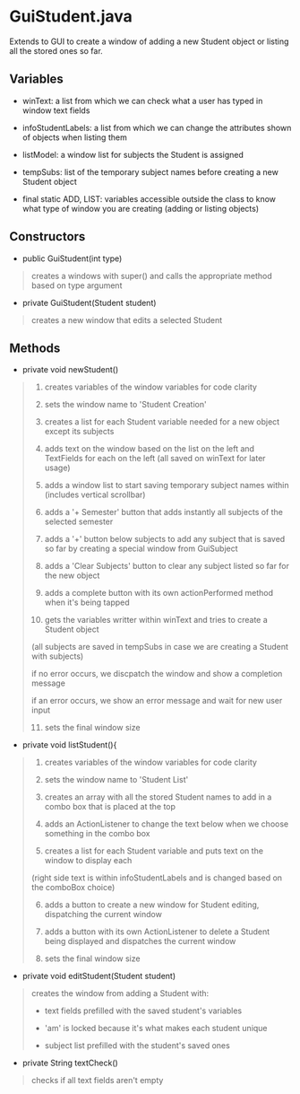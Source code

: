 # **GuiStudent.java**

Extends to GUI to create a window of adding a new Student object
or listing all the stored ones so far.


## **Variables**

* winText: a list from which we can check what a user has typed in window text fields

* infoStudentLabels: a list from which we can change the attributes shown of objects when listing them

* listModel: a window list for subjects the Student is assigned

* tempSubs: list of the temporary subject names before creating a new Student object

* final static ADD, LIST: variables accessible outside the class to know what type of window you are creating 
(adding or listing objects)


## **Constructors**

* public GuiStudent(int type)

> creates a windows with super() and calls the appropriate method based on type argument

* private GuiStudent(Student student)

> creates a new window that edits a selected Student 


## **Methods**

* private void newStudent()

> 1. creates variables of the window variables for code clarity
>
> 2. sets the window name to 'Student Creation'
>
> 3. creates a list for each Student variable needed for a new object except its subjects
>
> 4. adds text on the window based on the list on the left and TextFields for each on the left (all saved on winText for later usage)
>
> 5. adds a window list to start saving temporary subject names within (includes vertical scrollbar)
>
> 6. adds a '+ Semester' button that adds instantly all subjects of the selected semester
>
> 7. adds a '+' button below subjects to add any subject that is saved so far by creating a special window from GuiSubject
>
> 8. adds a 'Clear Subjects' button to clear any subject listed so far for the new object
>
> 9. adds a complete button with its own actionPerformed method when it's being tapped
>
> 10. gets the variables writter within winText and tries to create a Student object
>
>  (all subjects are saved in tempSubs in case we are creating a Student with subjects)
>
>  if no error occurs, we discpatch the window and show a completion message
>
>  if an error occurs, we show an error message and wait for new user input
>
> 11. sets the final window size 


* private void listStudent(){

> 1. creates variables of the window variables for code clarity
>
> 2. sets the window name to 'Student List'
>
> 3. creates an array with all the stored Student names to add in a combo box that is placed at the top
>
> 4. adds an ActionListener to change the text below when we choose something in the combo box
>
> 5. creates a list for each Student variable and puts text on the window to display each 
>
>  (right side text is within infoStudentLabels and is changed based on the comboBox choice)
>
> 6. adds a button to create a new window for Student editing, dispatching the current window
>
> 7. adds a button with its own ActionListener to delete a Student being displayed and dispatches the current window
>
> 8. sets the final window size 


* private void editStudent(Student student)

> creates the window from adding a Student with:
>
> * text fields prefilled with the saved student's variables
>
> * 'am' is locked because it's what makes each student unique
>
> * subject list prefilled with the student's saved ones 


* private String textCheck()

> checks if all text fields aren't empty
